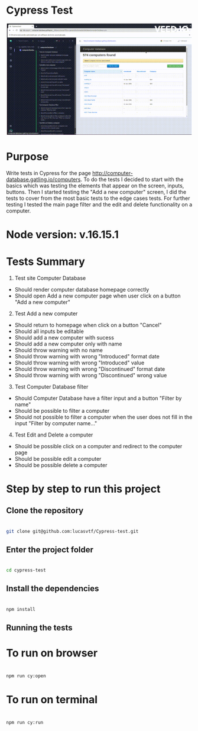 # Cypress Test

<p align='center'>
<img width='500' src='/assets/cypress-test.gif'>
</p>

# Purpose
Write tests in Cypress for the page http://computer-database.gatling.io/computers.
To do the tests I decided to start with the basics which was testing the elements that appear on the screen, inputs, buttons. Then I started testing the "Add a new computer" screen, I did the tests to cover from the most basic tests to the edge cases  tests. For further testing I tested the main page filter and the edit and delete functionality on a computer.

# Node version: v.16.15.1

# Tests Summary
1. Test site Computer Database
  - Should render computer database homepage correctly
  - Should open Add a new computer page when user click on a button "Add a new computer"

2. Test Add a new computer
  - Should return to homepage when click on a button "Cancel"
  - Should all inputs be editable
  - Should add a new computer with sucess
  - Should add a new computer only with name
  - Should throw warning with no name
  - Should throw warning with wrong "Introduced" format date
  - Should throw warning with wrong "Introduced" value
  - Should throw warning with wrong "Discontinued" format date
  - Should throw warning with wrong "Discontinued" wrong value

3. Test Computer Database filter
  - Should Computer Database have a filter input and a button "Filter by name"
  - Should be possible to filter a computer
  - Should not possible to filter a computer when the user does not fill in the input "Filter by computer name..."

4. Test Edit and Delete a computer
  - Should be possible click on a computer and redirect to the computer page
  - Should be possible edit a computer
  - Should be possible delete a computer


# Step by step to run this project

## Clone the repository
```bash

git clone git@github.com:lucasvtf/Cypress-test.git 

```
## Enter the project folder
```bash

cd cypress-test

```
## Install the dependencies
```bash

npm install

``` 
## Running the tests

# To run on browser

 ```bash
 
 npm run cy:open
 
 ```
 
# To run on terminal

```bash

npm run cy:run

```
